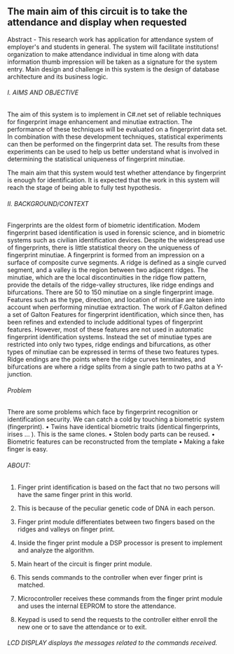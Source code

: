 ## The main aim of this circuit is to take the attendance and display when requested

Abstract - This research work has application for attendance system of employer's and students in general. The system will facilitate institutions! organization to make attendance individual in time along with data information thumb impression will be taken as a signature for the system entry. Main design and challenge in this system is the design of database architecture and its business logic.
###### I. AIMS AND OBJECTIVE
The aim of this system is to implement in C#.net set of reliable techniques for fingerprint image enhancement and
minutiae extraction. The performance of these techniques will be evaluated on a fingerprint data set.
In combination with these development techniques, statistical experiments can then be performed on the fingerprint data set. The results from these experiments can be used to help us better understand what is involved in determining the statistical uniqueness of fingerprint minutiae.

The main aim that this system would test whether attendance by fingerprint is enough for identification. It is expected that the work in this system will reach the stage of being able to fully test hypothesis.
###### II. BACKGROUND/CONTEXT
Fingerprints are the oldest form of biometric identification. Modem fingerprint based identification is used in forensic science, and in biometric systems such as civilian identification devices. Despite the widespread use of
fingerprints, there is little statistical theory on the uniqueness of fingerprint minutiae. A fingerprint is formed from an impression on a surface of composite curve segments. A ridge is defined as a single curved segment, and a valley is the region between two adjacent ridges. The minutiae, which are the local discontinuities in the ridge flow pattern, provide the details of the ridge-valley structures, like ridge endings and bifurcations. There are 50 to 150 minutiae on a single fingerprint image. Features such as the type, direction, and location of minutiae
are taken into account when performing minutiae extraction. The work of F.Galton defined a set of Galton Features for fingerprint identification, which since then, has been refines and extended to include additional types of fingerprint features. However, most of these features are not used in automatic fingerprint identification systems. Instead the set of minutiae types are restricted into only two types, ridge endings and bifurcations, as other types of minutiae can be expressed in terms of these two features types. Ridge endings are the points where the ridge curves terminates, and bifurcations are where a ridge splits from a single path to two paths at a Y-junction.
###### Problem
There are some problems which face by fingerprint recognition or identification security. We can catch a cold by
touching a biometric system (fingerprint).
• Twins have identical biometric traits (identical fingerprints, irises ... ). This is the same clones.
• Stolen body parts can be reused.
• Biometric features can be reconstructed from the template
• Making a fake finger is easy.

###### ABOUT:
1) Finger print identification is based on the fact that no two persons will have the same finger print in this world. 

2) This is because of the peculiar genetic code of DNA in each person. 

3) Finger print module differentiates between two fingers based on the ridges and valleys on finger print. 

4) Inside the finger print module a DSP processor is present to implement and analyze the algorithm.

5) Main heart of the circuit is finger print module. 

6) This sends commands to the controller when ever finger print is matched. 

7) Microcontroller receives these commands from the finger print module and uses the internal EEPROM to store the attendance. 

8) Keypad is used to send the requests to the controller either enroll the new one or to save the attendance or to exit.


###### LCD DISPLAY displays the messages related to the commands received.